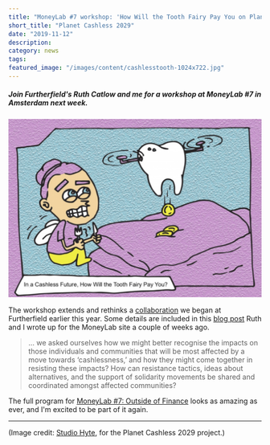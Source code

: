 ```yaml
---
title: "MoneyLab #7 workshop: 'How Will the Tooth Fairy Pay You on Planet Cashless?''"
short_title: "Planet Cashless 2029"
date: "2019-11-12"
description:
category: news
tags:
featured_image: "/images/content/cashlesstooth-1024x722.jpg"
---
```

##### Join Furtherfield's Ruth Catlow and me for a workshop at MoneyLab #7 in Amsterdam next week.

![](/images/content/cashlesstooth-1024x722.jpg)

The workshop extends and rethinks a [collaboration](https://www.furtherfield.org/planet-cashless-2029/) we began at Furtherfield earlier this year. Some details are included in this [blog post](https://networkcultures.org/moneylab/2019/11/04/in-a-cashless-future-how-will-the-tooth-fairy-pay-you/) Ruth and I wrote up for the MoneyLab site a couple of weeks ago.

> ... we asked ourselves how we might better recognise the impacts on those individuals and  communities that will be most affected by a move towards ‘cashlessness,’ and how they might come together in resisting these impacts? How can resistance tactics, ideas about alternatives, and the support of solidarity movements be shared and coordinated amongst affected communities?

The full program for [MoneyLab #7: Outside of Finance](https://networkcultures.org/moneylab/events/moneylab-7-outside-of-finance/) looks as amazing as ever, and I'm excited to be part of it again.

---

(Image credit: [Studio Hyte](http://studiohyte.com/D/index.html), for the Planet Cashless 2029 project.)
